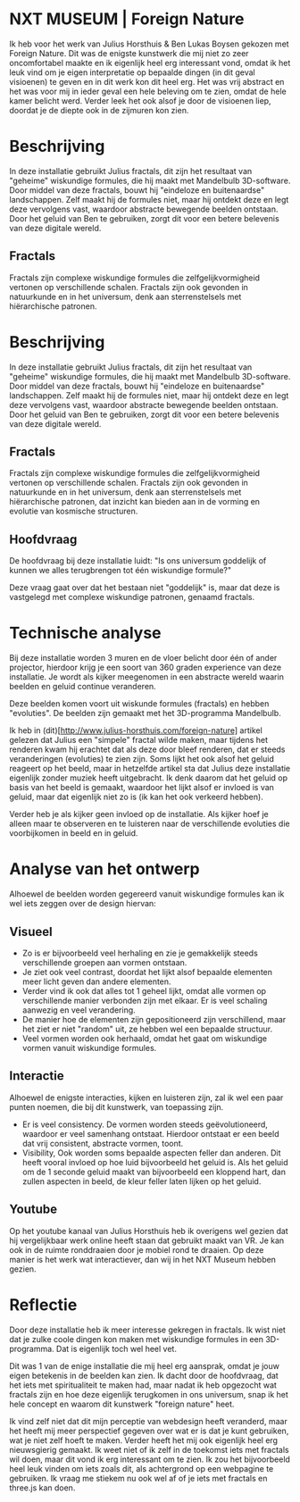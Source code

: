 # NXT MUSEUM | Foreign Nature

Ik heb voor het werk van Julius Horsthuis & Ben Lukas Boysen gekozen met Foreign Nature. Dit was de enigste kunstwerk die mij niet zo zeer oncomfortabel maakte en ik eigenlijk heel erg interessant vond, omdat ik het leuk vind om je eigen interpretatie op bepaalde dingen (in dit geval visioenen) te geven en in dit werk kon dit heel erg. Het was vrij abstract en het was voor mij in ieder geval een hele beleving om te zien, omdat de hele kamer belicht werd. Verder leek het ook alsof je door de visioenen liep, doordat je de diepte ook in de zijmuren kon zien.

# Beschrijving

In deze installatie gebruikt Julius fractals, dit zijn het resultaat van "geheime" wiskundige formules, die hij maakt met Mandelbulb 3D-software. Door middel van deze fractals, bouwt hij "eindeloze en buitenaardse" landschappen. Zelf maakt hij de formules niet, maar hij ontdekt deze en legt deze vervolgens vast, waardoor abstracte bewegende beelden ontstaan.
Door het geluid van Ben te gebruiken, zorgt dit voor een betere belevenis van deze digitale wereld.

## Fractals

Fractals zijn complexe wiskundige formules die zelfgelijkvormigheid vertonen op verschillende schalen. Fractals zijn ook gevonden in natuurkunde en in het universum, denk aan sterrenstelsels met hiërarchische patronen.

# Beschrijving

In deze installatie gebruikt Julius fractals, dit zijn het resultaat van "geheime" wiskundige formules, die hij maakt met Mandelbulb 3D-software. Door middel van deze fractals, bouwt hij "eindeloze en buitenaardse" landschappen. Zelf maakt hij de formules niet, maar hij ontdekt deze en legt deze vervolgens vast, waardoor abstracte bewegende beelden ontstaan.
Door het geluid van Ben te gebruiken, zorgt dit voor een betere belevenis van deze digitale wereld.

## Fractals

Fractals zijn complexe wiskundige formules die zelfgelijkvormigheid vertonen op verschillende schalen. Fractals zijn ook gevonden in natuurkunde en in het universum, denk aan sterrenstelsels met hiërarchische patronen, dat inzicht kan bieden aan in de vorming en evolutie van kosmische structuren.

## Hoofdvraag

De hoofdvraag bij deze installatie luidt: "Is ons universum goddelijk of kunnen we alles terugbrengen tot één wiskundige formule?"

Deze vraag gaat over dat het bestaan niet "goddelijk" is, maar dat deze is vastgelegd met complexe wiskundige patronen, genaamd fractals.

# Technische analyse

Bij deze installatie worden 3 muren en de vloer belicht door één of ander projector, hierdoor krijg je een soort van 360 graden experience van deze installatie. Je wordt als kijker meegenomen in een abstracte wereld waarin beelden en geluid continue veranderen.

Deze beelden komen voort uit wiskunde formules (fractals) en hebben "evoluties". De beelden zijn gemaakt met het 3D-programma Mandelbulb.

Ik heb in (dit)[http://www.julius-horsthuis.com/foreign-nature] artikel gelezen dat Julius een "simpele" fractal wilde maken, maar tijdens het renderen kwam hij erachtet dat als deze door bleef renderen, dat er steeds veranderingen (evoluties) te zien zijn. Soms lijkt het ook alsof het geluid reageert op het beeld, maar in hetzelfde artikel sta dat Julius deze installatie eigenlijk zonder muziek heeft uitgebracht. Ik denk daarom dat het geluid op basis van het beeld is gemaakt, waardoor het lijkt alsof er invloed is van geluid, maar dat eigenlijk niet zo is (ik kan het ook verkeerd hebben).

Verder heb je als kijker geen invloed op de installatie. Als kijker hoef je alleen maar te observeren en te luisteren naar de verschillende evoluties die voorbijkomen in beeld en in geluid.

# Analyse van het ontwerp

Alhoewel de beelden worden gegereerd vanuit wiskundige formules kan ik wel iets zeggen over de design hiervan:

## Visueel

- Zo is er bijvoorbeeld veel herhaling en zie je gemakkelijk steeds verschillende groepen aan vormen ontstaan.
- Je ziet ook veel contrast, doordat het lijkt alsof bepaalde elementen  meer licht geven dan andere elementen.
- Verder vind ik ook dat alles tot 1 geheel lijkt, omdat alle vormen op verschillende manier verbonden zijn met elkaar. Er is veel schaling aanwezig en veel verandering.
- De manier hoe de elementen zijn gepositioneerd zijn verschillend, maar het ziet er niet "random" uit, ze hebben wel een bepaalde structuur.
- Veel vormen worden ook herhaald, omdat het gaat om wiskundige vormen vanuit wiskundige formules.

## Interactie

Alhoewel de enigste interacties, kijken en luisteren zijn, zal ik wel een paar punten noemen, die bij dit kunstwerk, van toepassing zijn.

- Er is veel consistency. De vormen worden steeds geëvolutioneerd, waardoor er veel samenhang ontstaat. Hierdoor ontstaat er een beeld dat vrij consistent, abstracte vormen, toont.
- Visibility, Ook worden soms bepaalde aspecten feller dan anderen. Dit heeft vooral invloed op hoe luid bijvoorbeeld het geluid is. Als het geluid om de 1 seconde geluid maakt van bijvoorbeeld een kloppend hart, dan zullen aspecten in beeld, de kleur feller laten lijken op het geluid.

## Youtube

Op het youtube kanaal van Julius Horsthuis heb ik overigens wel gezien dat hij vergelijkbaar werk online heeft staan dat gebruikt maakt van VR. Je kan ook in de ruimte ronddraaien door je mobiel rond te draaien. Op deze manier is het werk wat interactiever, dan wij in het NXT Museum hebben gezien.

# Reflectie

Door deze installatie heb ik meer interesse gekregen in fractals. Ik wist niet dat je zulke coole dingen kon maken met wiskundige formules in een 3D-programma. Dat is eigenlijk toch wel heel vet.

Dit was 1 van de enige installatie die mij heel erg aansprak, omdat je jouw eigen betekenis in de beelden kan zien. Ik dacht door de hoofdvraag, dat het iets met spiritualiteit te maken had, maar nadat ik heb opgezocht wat fractals zijn en hoe deze eigenlijk terugkomen in ons universum, snap ik het hele concept en waarom dit kunstwerk "foreign nature" heet.

Ik vind zelf niet dat dit mijn perceptie van webdesign heeft veranderd, maar het heeft mij meer perspectief gegeven over wat er is dat je kunt gebruiken, wat je niet zelf hoeft te maken. Verder heeft het mij ook eigenlijk heel erg nieuwsgierig gemaakt. Ik weet niet of ik zelf in de toekomst iets met fractals wil doen, maar dit vond ik erg interessant om te zien. Ik zou het bijvoorbeeld heel leuk vinden om iets zoals dit, als achtergrond op een webpagine te gebruiken. Ik vraag me stiekem nu ook wel af of je iets met fractals en three.js kan doen.
